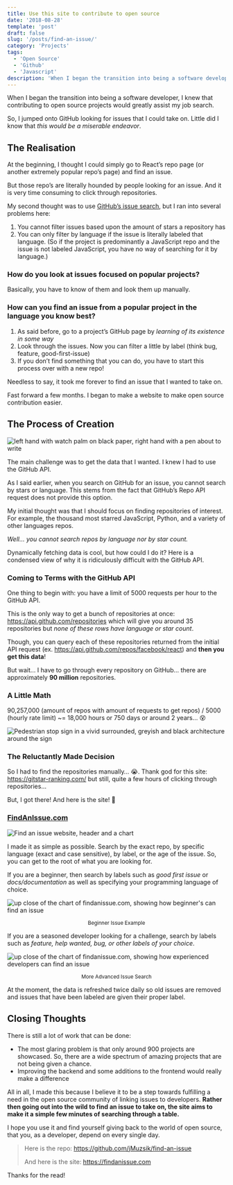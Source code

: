 ```yaml
---
title: Use this site to contribute to open source
date: '2018-08-28'
template: 'post'
draft: false
slug: '/posts/find-an-issue/'
category: 'Projects'
tags:
  - 'Open Source'
  - 'Github'
  - 'Javascript'
description: 'When I began the transition into being a software developer, I knew that contributing to open source projects would greatly assist my job…'
---
```


When I began the transition into being a software developer, I knew that contributing to open source projects would greatly assist my job search.

So, I jumped onto GitHub looking for issues that I could take on. Little did I know that _this would be a miserable endeavor_.

## The Realisation

At the beginning, I thought I could simply go to React’s repo page (or another extremely popular repo’s page) and find an issue.

But those repo’s are literally hounded by people looking for an issue. And it is very time consuming to click through repositories.

My second thought was to use [GitHub’s issue search](https://github.com/issues), but I ran into several problems here:

1. You cannot filter issues based upon the amount of stars a repository has
2. You can only filter by language if the issue is literally labeled that language. (So if the project is predominantly a JavaScript repo and the issue is not labeled JavaScript, you have no way of searching for it by language.)

### How do you look at issues focused on popular projects?

Basically, you have to know of them and look them up manually.

### How can you find an issue from a popular project in the language you know best?

1. As said before, go to a project’s GitHub page by _learning of its existence in some way_
2. Look through the issues. Now you can filter a little by label (think bug, feature, good-first-issue)
3. If you don’t find something that you can do, you have to start this process over with a new repo!

Needless to say, it took me forever to find an issue that I wanted to take on.

Fast forward a few months. I began to make a website to make open source contribution easier.

## The Process of Creation

![left hand with watch palm on black paper, right hand with a pen about to write](https://cdn-images-1.medium.com/max/1440/0*pVN0Cfld4Q-21ceB)

The main challenge was to get the data that I wanted. I knew I had to use the GitHub API.

As I said earlier, when you search on GitHub for an issue, you cannot search by stars or language. This stems from the fact that GitHub’s Repo API request does not provide this option.

My initial thought was that I should focus on finding repositories of interest. For example, the thousand most starred JavaScript, Python, and a variety of other languages repos.

_Well… you cannot search repos by language nor by star count._

Dynamically fetching data is cool, but how could I do it? Here is a condensed view of why it is ridiculously difficult with the GitHub API.

### Coming to Terms with the GitHub API

One thing to begin with: you have a limit of 5000 requests per hour to the GitHub API.

This is the only way to get a bunch of repositories at once: https://api.github.com/repositories which will give you around 35 repositories but _none of these rows have language or star count_.

Though, you can query each of these repositories returned from the initial API request (ex. https://api.github.com/repos/facebook/react) and **then you get this data**!

But wait… I have to go through every repository on GitHub... there are approximately **90 million** repositories.

### A Little Math

90,257,000 (amount of repos with amount of requests to get repos) / 5000 (hourly rate limit) ~= 18,000 hours or 750 days or around 2 years… 😵

![Pedestrian stop sign in a vivid surrounded, greyish and black architecture around the sign](https://cdn-images-1.medium.com/max/1440/0*aZhC13DsGowt7dHz)

### The Reluctantly Made Decision

So I had to find the repositories manually… 😭. Thank god for this site: https://gitstar-ranking.com/ but still, quite a few hours of clicking through repositories…

But, I got there! And here is the site! 💪

### [FindAnIssue.com](https://findanissue.com/)

![Find an issue website, header and a chart](https://cdn-images-1.medium.com/max/1440/1*HYeEB-6X-fYLui5ckYxR6Q.png)

I made it as simple as possible. Search by the exact repo, by specific language (exact and case sensitive), by label, or the age of the issue. So, you can get to the root of what you are looking for.

If you are a beginner, then search by labels such as _good first issue_ or _docs/documentation_ as well as specifying your programming language of choice.

![up close of the chart of findanissue.com, showing how beginner's can find an issue](https://cdn-images-1.medium.com/max/1440/1*3uHXlitHk3Pr2So0oaQXyw.png)

<div style="text-align: center"><small>Beginner Issue Example</small></div>

If you are a seasoned developer looking for a challenge, search by labels such as _feature, help wanted, bug, or other labels of your choice_.

![up close of the chart of findanissue.com, showing how experienced developers can find an issue](https://cdn-images-1.medium.com/max/1440/1*zqgXbDXqu8xKzRTK4xwTIQ.png)

<div style="text-align: center"><small>More Advanced Issue Search</small></div>

At the moment, the data is refreshed twice daily so old issues are removed and issues that have been labeled are given their proper label.

## Closing Thoughts

There is still a lot of work that can be done:

- The most glaring problem is that only around 900 projects are showcased. So, there are a wide spectrum of amazing projects that are not being given a chance.
- Improving the backend and some additions to the frontend would really make a difference

All in all, I made this because I believe it to be a step towards fulfilling a need in the open source community of linking issues to developers. **Rather then going out into the wild to find an issue to take on, the site aims to make it a simple few minutes of searching through a table.**

I hope you use it and find yourself giving back to the world of open source, that you, as a developer, depend on every single day.

<blockquote>

Here is the repo: https://github.com/jMuzsik/find-an-issue

And here is the site: https://findanissue.com

</blockquote>

Thanks for the read!
